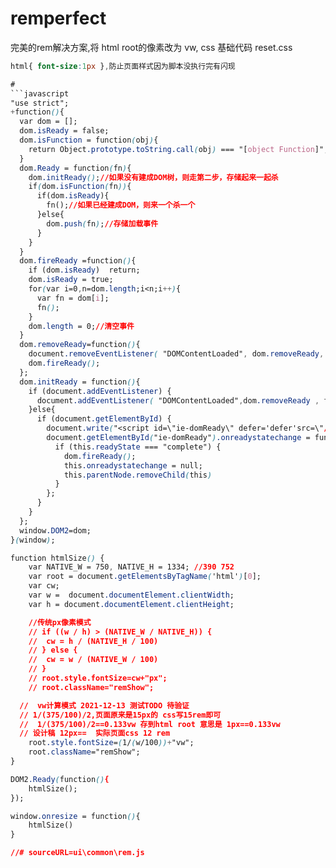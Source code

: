 # remperfect
完美的rem解决方案,将 html root的像素改为 vw,
css 基础代码  reset.css
```css
html{ font-size:1px },防止页面样式因为脚本没执行完有闪现

#
```javascript
"use strict";
+function(){
  var dom = [];
  dom.isReady = false;
  dom.isFunction = function(obj){
    return Object.prototype.toString.call(obj) === "[object Function]";
  }
  dom.Ready = function(fn){
    dom.initReady();//如果没有建成DOM树，则走第二步，存储起来一起杀
    if(dom.isFunction(fn)){
      if(dom.isReady){
        fn();//如果已经建成DOM，则来一个杀一个
      }else{
        dom.push(fn);//存储加载事件
      }
    }
  }
  dom.fireReady =function(){
    if (dom.isReady)  return;
    dom.isReady = true;
    for(var i=0,n=dom.length;i<n;i++){
      var fn = dom[i];
      fn();
    }
    dom.length = 0;//清空事件
  }
  dom.removeReady=function(){
    document.removeEventListener( "DOMContentLoaded", dom.removeReady, false );//清除加载函数
    dom.fireReady();
  };
  dom.initReady = function(){
    if (document.addEventListener) {
      document.addEventListener( "DOMContentLoaded",dom.removeReady , false );
    }else{
      if (document.getElementById) {
        document.write("<script id=\"ie-domReady\" defer='defer'src=\"//:\"><\/script>");
        document.getElementById("ie-domReady").onreadystatechange = function() {
          if (this.readyState === "complete") {
            dom.fireReady();
            this.onreadystatechange = null;
            this.parentNode.removeChild(this)
          }
        };
      }
    }
  };
  window.DOM2=dom;
}(window);

function htmlSize() {
    var NATIVE_W = 750, NATIVE_H = 1334; //390 752
    var root = document.getElementsByTagName('html')[0];
	var cw;
    var w =  document.documentElement.clientWidth;
	var	h = document.documentElement.clientHeight;

	//传统px像素模式
	// if ((w / h) > (NATIVE_W / NATIVE_H)) {
	// 	cw = h / (NATIVE_H / 100)
	// } else {
	// 	cw = w / (NATIVE_W / 100)
	// }
    // root.style.fontSize=cw+"px";
    // root.className="remShow";

  //  vw计算模式 2021-12-13 测试TODO 待验证
  // 1/(375/100)/2,页面原来是15px的 css写15rem即可
  //  1/(375/100)/2==0.133vw 存到html root 意思是 1px==0.133vw
  // 设计稿 12px==  实际页面css 12 rem
    root.style.fontSize=(1/(w/100))+"vw";
    root.className="remShow";
}

DOM2.Ready(function(){
    htmlSize();
});

window.onresize = function(){
	htmlSize()
}

//# sourceURL=ui\common\rem.js

